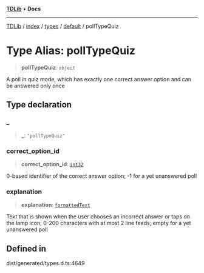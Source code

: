 [**TDLib**](../../../../../../README.md) • **Docs**

***

[TDLib](../../../../../../modules.md) / [index](../../../../../README.md) / [types](../../../README.md) / [default](../README.md) / pollTypeQuiz

# Type Alias: pollTypeQuiz

> **pollTypeQuiz**: `object`

A poll in quiz mode, which has exactly one correct answer option and can be answered only once

## Type declaration

### \_

> **\_**: `"pollTypeQuiz"`

### correct\_option\_id

> **correct\_option\_id**: [`int32`](int32-1.md)

0-based identifier of the correct answer option; -1 for a yet unanswered poll

### explanation

> **explanation**: [`formattedText`](formattedText-1.md)

Text that is shown when the user chooses an incorrect answer or taps on the lamp icon; 0-200 characters with at most 2 line feeds; empty for a yet unanswered poll

## Defined in

dist/generated/types.d.ts:4649
